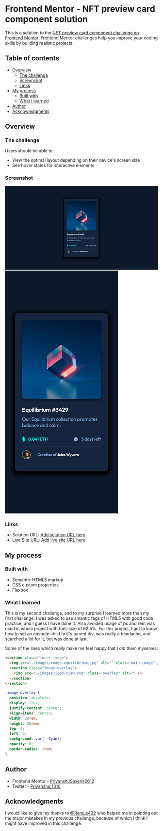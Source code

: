 # Frontend Mentor - NFT preview card component solution

This is a solution to the [NFT preview card component challenge on Frontend Mentor](https://www.frontendmentor.io/challenges/nft-preview-card-component-SbdUL_w0U). Frontend Mentor challenges help you improve your coding skills by building realistic projects.

## Table of contents

- [Overview](#overview)
  - [The challenge](#the-challenge)
  - [Screenshot](#screenshot)
  - [Links](#links)
- [My process](#my-process)
  - [Built with](#built-with)
  - [What I learned](#what-i-learned)
- [Author](#author)
- [Acknowledgments](#acknowledgments)

## Overview

### The challenge

Users should be able to:

- View the optimal layout depending on their device's screen size
- See hover states for interactive elements

### Screenshot

![](./screenshots/desktop.png)
![](./screenshots/mobile.png)

### Links

- Solution URL: [Add solution URL here](https://github.com/PriyanshuSaxena2612/FrontEnd-Challenge-2)
- Live Site URL: [Add live site URL here](https://priyanshusaxena2612.github.io/FrontEnd-Challenge-2/)

## My process

### Built with

- Semantic HTML5 markup
- CSS custom properties
- Flexbox

### What I learned

This is my second challenge, and to my surprise I learned more than my first challenge. I was asked to use smantic tags of HTML5 with good code practice, and I guess I have done it.
Also avoided usage of px and rem was used in whole project with font-size of 62.5%.
For this project, I got to know how to set an absoute child to it's parent div, was really a headache, and searched a lot for it, but was done at last.

Some of the lines which really make me feel happy that I did them myselves:

```html
<section class="inner-image">
  <img src="./images/image-equilibrium.jpg" alt="" class="main-image" />
  <section class="image-overlay">
    <img src="./images/icon-view.svg" class="overlay" alt="" />
  </section>
</section>
```

```css
.image-overlay {
  position: absolute;
  display: flex;
  justify-content: center;
  align-items: center;
  width: 28rem;
  height: 28rem;
  top: 0;
  left: 0;
  background: var(--Cyan);
  opacity: 0;
  border-radius: 1rem;
}
```

## Author

- Frontend Mentor - [PriyanshuSaxena2612](https://www.frontendmentor.io/profile/PriyanshuSaxena2612)
- Twitter - [Priyanshu_1310](https://www.twitter.com/Priyanshu_1310)

## Acknowledgments

I would like to give my thanks to [@Remus432](https://www.frontendmentor.io/profile/Remus432) who helped me in pointing out the major mistakes in my previous challenge, because of which I think I might have improved in this challenge.
